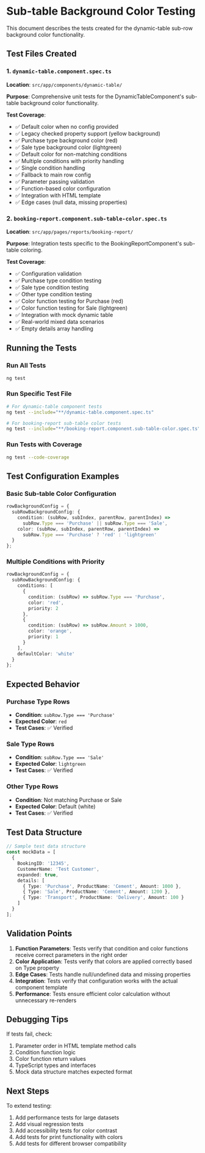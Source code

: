 # Sub-table Background Color Testing

This document describes the tests created for the dynamic-table sub-row background color functionality.

## Test Files Created

### 1. `dynamic-table.component.spec.ts`
**Location**: `src/app/components/dynamic-table/`

**Purpose**: Comprehensive unit tests for the DynamicTableComponent's sub-table background color functionality.

**Test Coverage**:
- ✅ Default color when no config provided
- ✅ Legacy checked property support (yellow background)
- ✅ Purchase type background color (red)
- ✅ Sale type background color (lightgreen)
- ✅ Default color for non-matching conditions
- ✅ Multiple conditions with priority handling
- ✅ Single condition handling
- ✅ Fallback to main row config
- ✅ Parameter passing validation
- ✅ Function-based color configuration
- ✅ Integration with HTML template
- ✅ Edge cases (null data, missing properties)

### 2. `booking-report.component.sub-table-color.spec.ts`
**Location**: `src/app/pages/reports/booking-report/`

**Purpose**: Integration tests specific to the BookingReportComponent's sub-table coloring.

**Test Coverage**:
- ✅ Configuration validation
- ✅ Purchase type condition testing
- ✅ Sale type condition testing
- ✅ Other type condition testing
- ✅ Color function testing for Purchase (red)
- ✅ Color function testing for Sale (lightgreen)
- ✅ Integration with mock dynamic table
- ✅ Real-world mixed data scenarios
- ✅ Empty details array handling

## Running the Tests

### Run All Tests
```bash
ng test
```

### Run Specific Test File
```bash
# For dynamic-table component tests
ng test --include="**/dynamic-table.component.spec.ts"

# For booking-report sub-table color tests
ng test --include="**/booking-report.component.sub-table-color.spec.ts"
```

### Run Tests with Coverage
```bash
ng test --code-coverage
```

## Test Configuration Examples

### Basic Sub-table Color Configuration
```typescript
rowBackgroundConfig = {
  subRowBackgroundConfig: {
    condition: (subRow, subIndex, parentRow, parentIndex) => 
      subRow.Type === 'Purchase' || subRow.Type === 'Sale',
    color: (subRow, subIndex, parentRow, parentIndex) =>
      subRow.Type === 'Purchase' ? 'red' : 'lightgreen'
  }
};
```

### Multiple Conditions with Priority
```typescript
rowBackgroundConfig = {
  subRowBackgroundConfig: {
    conditions: [
      {
        condition: (subRow) => subRow.Type === 'Purchase',
        color: 'red',
        priority: 2
      },
      {
        condition: (subRow) => subRow.Amount > 1000,
        color: 'orange',
        priority: 1
      }
    ],
    defaultColor: 'white'
  }
};
```

## Expected Behavior

### Purchase Type Rows
- **Condition**: `subRow.Type === 'Purchase'`
- **Expected Color**: `red`
- **Test Cases**: ✅ Verified

### Sale Type Rows
- **Condition**: `subRow.Type === 'Sale'`
- **Expected Color**: `lightgreen`
- **Test Cases**: ✅ Verified

### Other Type Rows
- **Condition**: Not matching Purchase or Sale
- **Expected Color**: Default (white)
- **Test Cases**: ✅ Verified

## Test Data Structure

```typescript
// Sample test data structure
const mockData = [
  {
    BookingID: '12345',
    CustomerName: 'Test Customer',
    expanded: true,
    details: [
      { Type: 'Purchase', ProductName: 'Cement', Amount: 1000 },
      { Type: 'Sale', ProductName: 'Cement', Amount: 1200 },
      { Type: 'Transport', ProductName: 'Delivery', Amount: 100 }
    ]
  }
];
```

## Validation Points

1. **Function Parameters**: Tests verify that condition and color functions receive correct parameters in the right order
2. **Color Application**: Tests verify that colors are applied correctly based on Type property
3. **Edge Cases**: Tests handle null/undefined data and missing properties
4. **Integration**: Tests verify that configuration works with the actual component template
5. **Performance**: Tests ensure efficient color calculation without unnecessary re-renders

## Debugging Tips

If tests fail, check:
1. Parameter order in HTML template method calls
2. Condition function logic
3. Color function return values
4. TypeScript types and interfaces
5. Mock data structure matches expected format

## Next Steps

To extend testing:
1. Add performance tests for large datasets
2. Add visual regression tests
3. Add accessibility tests for color contrast
4. Add tests for print functionality with colors
5. Add tests for different browser compatibility
